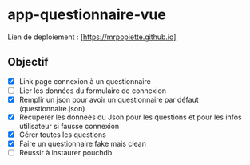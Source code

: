 # app-questionnaire-vue
Lien de deploiement :
[https://mrpopiette.github.io]

## Objectif



*   [X] Link page connexion à un questionnaire
*   [ ] Lier les données du formulaire de connexion
*   [X] Remplir un json pour avoir un questionnaire par défaut (questionnaire.json)
*   [X] Recuperer les donnees du Json pour les questions et pour les infos utilisateur si fausse connexion
*   [X] Gérer toutes les questions 
*   [X] Faire un questionnaire fake mais clean
*   [ ] Reussir à instaurer pouchdb
